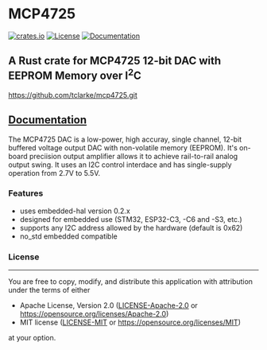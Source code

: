 # MCP4725 &emsp; 
[![crates.io](https://img.shields.io/crates/v/mcp4725)](https://crates.io/crates/mcp4725)
[![License](https://img.shields.io/badge/license-MIT%2FApache--2.0-blue.svg)](https://github.com/tclarke/mcp4725)
[![Documentation](https://docs.rs/mcp4725/badge.svg)](https://docs.rs/mcp4725)

## A Rust crate for MCP4725 12-bit DAC with EEPROM Memory over I<sup>2</sup>C 

<https://github.com/tclarke/mcp4725.git>

## [Documentation](https://docs.rs/mcp4725/latest/mcp4725/)


[mcp4725]: https://www.microchip.com/en-us/product/mcp4725

The MCP4725 DAC is a low-power, high accuray, single channel, 12-bit buffered voltage output DAC with non-volatile memory (EEPROM).
It's on-board preciision output amplifier allows it to achieve rail-to-rail analog output swing.
It uses an I2C control interdace and has single-supply operation from 2.7V to 5.5V.


### Features

- uses embedded-hal version 0.2.x
- designed for embedded use (STM32, ESP32-C3, -C6 and -S3, etc.)
- supports any I2C address allowed by the hardware (default is 0x62)
- no_std embedded compatible

  

### License
----

You are free to copy, modify, and distribute this application with attribution under the terms of either

 * Apache License, Version 2.0
   ([LICENSE-Apache-2.0](./LICENSE-Apache-2.0) or <https://opensource.org/licenses/Apache-2.0>)
 * MIT license
   ([LICENSE-MIT](./LICENSE-MIT) or <https://opensource.org/licenses/MIT>)

at your option.
